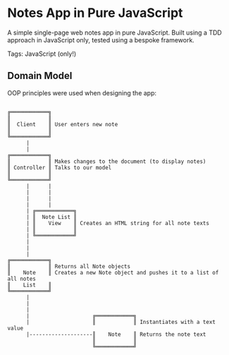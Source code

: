 
Notes App in Pure JavaScript
=================

A simple single-page web notes app in pure JavaScript. Built using a TDD approach in JavaScript only, tested using a bespoke framework.

Tags: JavaScript (only!)


## Domain Model

OOP principles were used when designing the app:

```

╔════════════╗  
║            ║
║  Client    ║ User enters new note     
║            ║
╚════════════╝
      |
      |
╔════════════╗  
║            ║ Makes changes to the document (to display notes)
║ Controller ║ Talks to our model   
║            ║
╚════════════╝    
      |      |
      |      |
      |      |
      |      |
      |	╔════════════╗
      | ║  Note List ║
      | ║    View    ║ Creates an HTML string for all note texts
      | ║            ║
      | ╚════════════╝
      |
      |
      |
╔════════════╗   
║            ║ Returns all Note objects   
║    Note    ║ Creates a new Note object and pushes it to a list of all notes
║    List    ║     
╚════════════╝
      |
      |
      |
      |                    ╔════════════╗
      |                    ║            ║ Instantiates with a text value           
      |--------------------║    Note    ║ Returns the note text
                           ║            ║
                           ╚════════════╝


```

